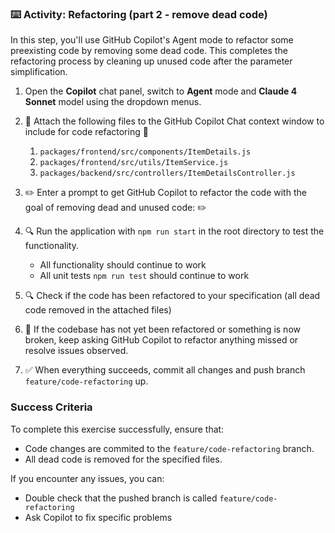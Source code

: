 ### :keyboard: Activity: Refactoring (part 2 - remove dead code)

In this step, you'll use GitHub Copilot's Agent mode to refactor some preexisting code by removing some dead code. This completes the refactoring process by cleaning up unused code after the parameter simplification.

1. Open the **Copilot** chat panel, switch to **Agent** mode and **Claude 4 Sonnet** model using the dropdown menus.

2. :paperclip: Attach the following files to the GitHub Copilot Chat context window to include for code refactoring :paperclip:
   1. `packages/frontend/src/components/ItemDetails.js`
   2. `packages/frontend/src/utils/ItemService.js`
   3. `packages/backend/src/controllers/ItemDetailsController.js`

3. :pencil2: Enter a prompt to get GitHub Copilot to refactor the code with the goal of removing dead and unused code: :pencil2: 
   
4. :mag: Run the application with `npm run start` in the root directory to test the functionality.

   - All functionality should continue to work
   - All unit tests `npm run test` should continue to work

5. :mag: Check if the code has been refactored to your specification (all dead code removed in the attached files)

6. :repeat: If the codebase has not yet been refactored or something is now broken, keep asking GitHub Copilot to refactor anything missed or resolve issues observed.

7. :white_check_mark: When everything succeeds, commit all changes and push branch `feature/code-refactoring` up.

### Success Criteria

To complete this exercise successfully, ensure that:
   - Code changes are commited to the `feature/code-refactoring` branch.
   - All dead code is removed for the specified files.

If you encounter any issues, you can:
- Double check that the pushed branch is called `feature/code-refactoring`
- Ask Copilot to fix specific problems